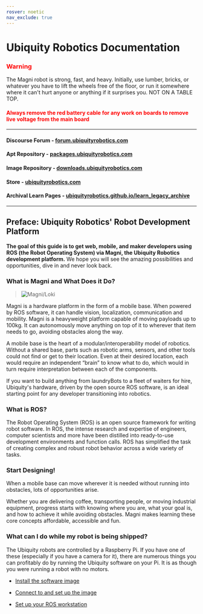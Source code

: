 ```yaml
---
rosver: noetic
nav_exclude: true
---
```


# Ubiquity Robotics Documentation

<H3 style="color:red">Warning</H3>

The Magni robot is strong, fast, and heavy. Initially, use lumber, bricks, or whatever you have to lift the wheels free of the floor, or run it somewhere where it can't hurt anyone or anything if it surprises you. NOT ON A TABLE TOP.

<H4 style="color:red">Always remove the red battery cable for any work on boards to remove live voltage from the main board</H4>

<hr>

#### Discourse Forum - [forum.ubiquityrobotics.com](https://forum.ubiquityrobotics.com)

#### Apt Repository - [packages.ubiquityrobotics.com](https://packages.ubiquityrobotics.com)

#### Image Repository - [downloads.ubiquityrobotics.com](https://downloads.ubiquityrobotics.com/pi.html)

#### Store - [ubiquityrobotics.com](https://ubiquityrobotics.com)

#### Archival Learn Pages - [ubiquityrobotics.github.io/learn_legacy_archive](https://ubiquityrobotics.github.io/learn_legacy_archive)

<hr>

## Preface: Ubiquity Robotics' Robot Development Platform

**The goal of this guide is to get web, mobile, and maker developers using ROS (the Robot Operating System) via Magni, the Ubiquity Robotics development platform.** We hope you will see the amazing possibilities and opportunities, dive in and never look back.

### What is Magni and What Does it Do?

> ![Magni/Loki](assets/Magni_best.png)

Magni is a hardware platform in the form of a mobile base. When powered by ROS software, it can handle vision, localization, communication and mobility. Magni is a heavyweight platform capable of moving payloads up to 100kg. It can autonomously move anything on top of it to wherever that item needs to go, avoiding obstacles along the way.

A mobile base is the heart of a modular/interoperability model of robotics. Without a shared base, parts such as robotic arms, sensors, and other tools could not find or get to their location. Even at their desired location, each would require an independent “brain” to know what to do, which would in turn require interpretation between each of the components.

If you want to build anything from laundryBots to a fleet of waiters for hire, Ubiquity's hardware, driven by the open source ROS software, is an ideal starting point for any developer transitioning into robotics.

### What is ROS?

The Robot Operating System (ROS) is an open source framework for writing robot software. In ROS, the intense research and expertise of engineers, computer scientists and more have been distilled into ready-to-use development environments and function calls. ROS has simplified the task of creating complex and robust robot behavior across a wide variety of tasks.

### Start Designing!

When a mobile base can move wherever it is needed without running into obstacles, lots of opportunities arise.

Whether you are delivering coffee, transporting people, or moving industrial equipment, progress starts with knowing where you are, what your goal is, and how to achieve it while avoiding obstacles. Magni makes learning these core concepts affordable, accessible and fun.

### What can I do while my robot is being shipped?

The Ubiquity robots are controlled by a Raspberry Pi. If you have one of these (especially if you have a camera for it), there are numerous things you can profitably do by running the Ubiquity software on your Pi. It is as though you were running a robot with no motors.

* [Install the software image](noetic_quick_start_microsd)

* [Connect to and set up the image](noetic_quick_start_connecting)

* [Set up your ROS workstation](noetic_quick_start_workstation)
